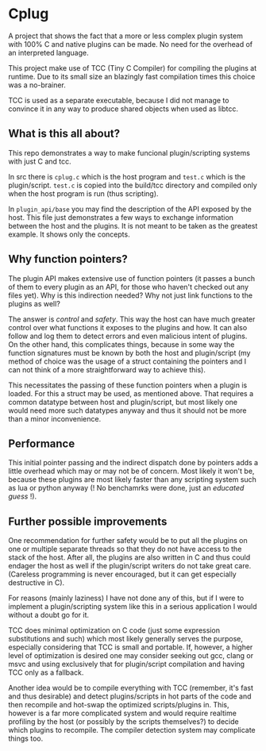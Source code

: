 # Cplug
A project that shows the fact that a more or less complex plugin system with 100% C and native plugins can be made. No need for the overhead of an interpreted language.

This project make use of TCC (Tiny C Compiler) for compiling the plugins at runtime. Due to its small size an blazingly fast compilation times this choice was a no-brainer.

TCC is used as a separate executable, because I did not manage to convince it in any way to produce shared objects when used as libtcc.

## What is this all about?
This repo demonstrates a way to make funcional plugin/scripting systems with just C and tcc.

In src there is `cplug.c` which is the host program and `test.c` which is the plugin/script. `test.c` is copied into the build/tcc directory and compiled only when the host program is run (thus scripting).

In `plugin_api/base` you may find the description of the API exposed by the host. This file just demonstrates a few ways to exchange information between the host and the plugins. It is not meant to be taken as the greatest example. It shows only the concepts.

## Why function pointers?
The plugin API makes extensive use of function pointers (it passes a bunch of them to every plugin as an API, for those who haven't checked out any files yet). Why is this indirection needed? Why not just link functions to the plugins as well?

The answer is *control* and *safety*.
This way the host can have much greater control over what functions it exposes to the plugins and how. It can also follow and log them to detect errors and even malicious intent of plugins. On the other hand, this complicates things, because in some way the function signatures must be known by both the host and plugin/script (my method of choice was the usage of a struct containing the pointers and I can not think of a more straightforward way to achieve this).

This necessitates the passing of these function pointers when a plugin is loaded. For this a struct may be used, as mentioned above. That requires a common datatype between host and plugin/script, but most likely one would need more such datatypes anyway and thus it should not be more than a minor inconvenience.

## Performance
This initial pointer passing and the indirect dispatch done by pointers adds a little overhead which may or may not be of concern. Most likely it won't be, because these plugins are most likely faster than any scripting system such as lua or python anyway (! No benchamrks were done, just an *educated guess* !).

## Further possible improvements
One recommendation for further safety would be to put all the plugins on one or multiple separate threads so that they do not have access to the stack of the host. After all, the plugins are also written in C and thus could endager the host as well if the plugin/script writers do not take great care. (Careless programming is never encouraged, but it can get especially destructive in C).

For reasons (mainly laziness) I have not done any of this, but if I were to implement a plugin/scripting system like this in a serious application I would without a doubt go for it.

TCC does minimal optimization on C code (just some expression substitutions and such) which most likely generally serves the purpose, especially considering that TCC is small and portable. If, however, a higher level of optimization is desired one may consider seeking out gcc, clang or msvc and using exclusively that for plugin/script compilation and having TCC only as a fallback.

Another idea would be to compile everything with TCC (remember, it's fast and thus desirable) and detect plugins/scripts in hot parts of the code and then recompile and hot-swap the optimized scripts/plugins in. This, however is a far more complicated system and would require realtime profiling by the host (or possibly by the scripts themselves?) to decide which plugins to recompile. The compiler detection system may complicate things too.

